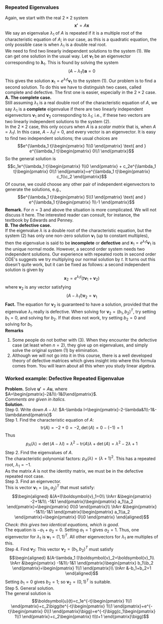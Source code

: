 ### Repeated Eigenvalues
Again, we start with the real $2 \times 2$ system
$$\boldsymbol{x'}=A\boldsymbol{x}\tag{1}$$
We say an eigenvalue $\lambda_1$ of $A$ is repeated if it is a multiple root of the characteristic equation of $A$; in our case, as this is a quadratic equation, the only possible case is when $\lambda_1$ is a double real root.  
We need to find two linearly independent solutions to the system $(1)$. We can get one solution in the usual way. Let $\boldsymbol{v}_1$ be an eigenvector corresponding to $\boldsymbol{\lambda}_1$. This is found by solving the system
$$(A-\lambda_1 I)\boldsymbol{a}=0\tag{2}$$
This gives the solution $\boldsymbol{x}_1 = e^{\lambda_1t}\boldsymbol{v}_1$ to the system $(1)$. Our problem is to find a second solution. To do this we have to distinguish two cases, called complete and defective. The first one is easier, especially in the $2 \times 2$ case.  
**A. The complete case.**  
Still assuming $\lambda_1$ is a real double root of the characteristic equation of $A$, we say $\lambda_1$ is a **complete** eigenvalue if there are two linearly independent eigenvectors $\boldsymbol{v}_1$ and $\boldsymbol{v}_2$ corresponding to $\lambda_1$; i.e., if these two vectors are two linearly independent solutions to the system $(2)$.  
In the $2 \times 2$ case, this only occurs when $A$ is a *scalar matrix* that is, when $A = \lambda_1 I$. In this case, $A - \lambda_1 I=0$, and every vector is an eigenvector. It is easy to find two independent solutions; the usual choices are
$$e^{\lambda_1 t}\begin{pmatrix}
1\\0
\end{pmatrix} \text{ and } e^{\lambda_1 t}\begin{pmatrix}
0\\1
\end{pmatrix}$$
So the general solution is
$$c_1e^{\lambda_1 t}\begin{pmatrix}
1\\0
\end{pmatrix} + c_2e^{\lambda_1 t}\begin{pmatrix}
0\\1
\end{pmatrix}=e^{\lambda_1 t}\begin{pmatrix}
c_1\\c_2
\end{pmatrix}$$
Of course, we could choose any other pair of independent eigenvectors to generate the solutions, e.g.,
$$e^{\lambda_1 t}\begin{pmatrix}
5\\1
\end{pmatrix} \text{ and } e^{\lambda_1 t}\begin{pmatrix}
1\\-1
\end{pmatrix}$$
**Remark.** For $n = 3$ and above the situation is more complicated. We will not discuss it here. The interested reader can consult, for instance, the textbook by Edwards and Penney.  
**B. The defective case.**  
If the eigenvalue $\lambda$ is a double root of the characteristic equation, but the system $(2)$ has only one non-zero solution $\boldsymbol{v}_1$ (up to constant multiples), then the eigenvalue is said to be **incomplete** or **defective** and $\boldsymbol{x}_1 = e^{\lambda_1t}\boldsymbol{v}_1$ is the unique normal mode. However, a second order system needs two independent solutions. Our experience with repeated roots in second order ODE's suggests we try multiplying our normal solution by $t$. It turns out this doesn't quite work, but it can be fixed as follows: a second independent solution is given by
$$\boldsymbol{x}_2=e^{\lambda_1t}(t\boldsymbol{v}_1+\boldsymbol{v}_2)\tag{3}$$
where $\boldsymbol{v}_2$ is any vector satisfying
$$(A-\lambda_1 I)\boldsymbol{v}_2=\boldsymbol{v}_1$$
**Fact.** The equation for $\boldsymbol{v}_2$ is guaranteed to have a solution, provided that the eigenvalue $\lambda_1$ really is defective. When solving for $\boldsymbol{v}_2 = (b_1, b_2)^T$, try setting $b_1 = 0$, and solving for $b_2$. If that does not work, try setting $b_2 = 0$ and solving for $b_1$.  
**Remarks**
1. Some people do not bother with $(3)$. When they encounter the defective case (at least when $n = 2$), they give up on eigenvalues, and simply solve the original system $(1)$ by elimination.
2. Although we will not go into it in this course, there is a well developed theory of defective matrices which gives insight into where this formula comes from. You will learn about all this when you study linear algebra.

### Worked example: Defective Repeated Eigenvalue
**Problem.** Solve $\boldsymbol{u'}=A\boldsymbol{u}$, where $A=\begin{pmatrix}-2&1\\-1&0\end{pmatrix}$.  
*Comments are given in italics.*  
**Solution.**  
Step 0. Write down $A-\lambda I$: $A-\lambda I=\begin{pmatrix}-2-\lambda&1\\-1&-\lambda\end{pmatrix}$  
Step 1. Find the characteristic equation of $A$:
$$\text{tr}(A)=-2+0=-2,\det{(A)}=0-(-1)=1$$
Thus
$$p_A(\lambda)=\det{(A-\lambda I)}=\lambda^2-\text{tr}(A)\lambda+\det{(A)}=\lambda^2-2\lambda+1$$
Step 2. Find the eigenvalues of $A$.  
The characteristic polynomial factors: $p_A(\lambda) = (\lambda + 1)^2$. This has a repeated root, $\lambda_1 = -1$.  
As the matrix $A$ is not the identity matrix, we must be in the defective repeated root case.  
Step 3. Find an eigenvector.  
This is vector $\boldsymbol{v}_1 = (a_1, a_2)^T$ that must satisfy:
$$\begin{aligned}
&(A+I)\boldsymbol{v}_1=0\\
\lrArr &\begin{pmatrix}
-2+1&1\\
-1&1
\end{pmatrix}\begin{pmatrix}
a_1\\a_2
\end{pmatrix}=\begin{pmatrix}
0\\0
\end{pmatrix}\\
\lrArr &\begin{pmatrix}
-1&1\\-1&1
\end{pmatrix}\begin{pmatrix}
a_1\\a_2
\end{pmatrix}=\begin{pmatrix}
0\\0
\end{pmatrix}
\end{aligned}$$
*Check: this gives two identical equations, which is good.*  
The equation is $-a_1 + a_2 = 0$. Setting $a_1 = 1$ gives $a_2 = 1$. Thus, one eigenvector for $\lambda_1$ is $\boldsymbol{v}_1 = (1, 1)^T$. All other eigenvectors for $\lambda_1$ are multiples of this.  
Step 4. Find $\boldsymbol{v}_2$: This vector $\boldsymbol{v}_2 = (b_1, b_2)^T$ must satisfy
$$\begin{aligned}
&(A-\lambda_1 I)\boldsymbol{v}_2=\boldsymbol{v}_1\\
\lrArr &\begin{pmatrix}
-1&1\\-1&1
\end{pmatrix}\begin{pmatrix}
b_1\\b_2
\end{pmatrix}=\begin{pmatrix}
1\\1
\end{pmatrix}\\
\lrArr &-b_1+b_2=1
\end{aligned}$$
Setting $b_1 = 0$ gives $b_2 = 1$; so $\boldsymbol{v}_2 = (0, 1)^T$ is suitable.  
Step 5. General solution.  
The general solution is
$$\boldsymbol{u}(t)=c_1e^{-t}\begin{pmatrix}
1\\1
\end{pmatrix}+c_2\bigg(te^{-t}\begin{pmatrix}
1\\1
\end{pmatrix}+e^{-t}\begin{pmatrix}
0\\1
\end{pmatrix}\bigg)=e^{-t}\bigg(c_1\begin{pmatrix}
1\\1
\end{pmatrix}+c_2\begin{pmatrix}
t\\t+1
\end{pmatrix}\bigg)$$
